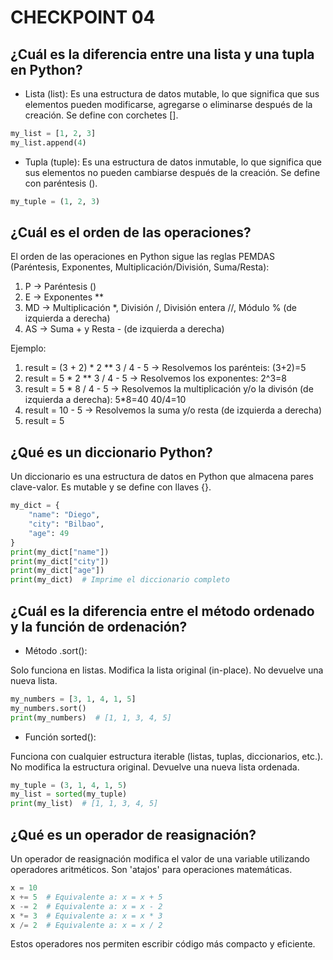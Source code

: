 # CHECKPOINT 04

## ¿Cuál es la diferencia entre una lista y una tupla en Python?

- Lista (list): Es una estructura de datos mutable, lo que significa que sus elementos pueden modificarse, agregarse o eliminarse después de la creación. Se define con corchetes [].

```python
my_list = [1, 2, 3]
my_list.append(4)  
```

- Tupla (tuple): Es una estructura de datos inmutable, lo que significa que sus elementos no pueden cambiarse después de la creación. Se define con paréntesis ().

```python
my_tuple = (1, 2, 3)
```

## ¿Cuál es el orden de las operaciones?

El orden de las operaciones en Python sigue las reglas PEMDAS (Paréntesis, Exponentes, Multiplicación/División, Suma/Resta):

1. P → Paréntesis ()
2. E → Exponentes **
3. MD → Multiplicación *, División /, División entera //, Módulo % (de izquierda a derecha)
4. AS → Suma + y Resta - (de izquierda a derecha)

Ejemplo:
1. result = (3 + 2) * 2 ** 3 / 4 - 5  -> Resolvemos los parénteis: (3+2)=5
2. result = 5 * 2 ** 3 / 4 - 5  -> Resolvemos los exponentes: 2^3=8 
3. result = 5 * 8 / 4 - 5  -> Resolvemos la multiplicación y/o la divisón (de izquierda a derecha): 5*8=40    40/4=10
4. result = 10 - 5  -> Resolvemos la suma y/o resta (de izquierda a derecha)
5. result = 5

## ¿Qué es un diccionario Python?

Un diccionario es una estructura de datos en Python que almacena pares clave-valor. Es mutable y se define con llaves {}.

```python
my_dict = {
    "name": "Diego",
    "city": "Bilbao",
    "age": 49
}
print(my_dict["name"])
print(my_dict["city"])
print(my_dict["age"])
print(my_dict)  # Imprime el diccionario completo
```

## ¿Cuál es la diferencia entre el método ordenado y la función de ordenación?

- Método .sort():

Solo funciona en listas.
Modifica la lista original (in-place).
No devuelve una nueva lista.

```python
my_numbers = [3, 1, 4, 1, 5]
my_numbers.sort()
print(my_numbers)  # [1, 1, 3, 4, 5]
```

- Función sorted():

Funciona con cualquier estructura iterable (listas, tuplas, diccionarios, etc.).
No modifica la estructura original.
Devuelve una nueva lista ordenada.

```python
my_tuple = (3, 1, 4, 1, 5)
my_list = sorted(my_tuple)
print(my_list)  # [1, 1, 3, 4, 5]
```

## ¿Qué es un operador de reasignación?

Un operador de reasignación modifica el valor de una variable utilizando operadores aritméticos. Son 'atajos' para operaciones matemáticas.

```python
x = 10
x += 5  # Equivalente a: x = x + 5
x -= 2  # Equivalente a: x = x - 2
x *= 3  # Equivalente a: x = x * 3
x /= 2  # Equivalente a: x = x / 2
```

Estos operadores nos permiten escribir código más compacto y eficiente.
